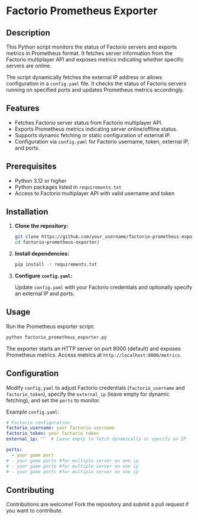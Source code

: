 # Factorio Prometheus Exporter

## Description

This Python script monitors the status of Factorio servers and exports metrics in Prometheus format. It fetches server information from the Factorio multiplayer API and exposes metrics indicating whether specific servers are online.

The script dynamically fetches the external IP address or allows configuration in a `config.yaml` file. It checks the status of Factorio servers running on specified ports and updates Prometheus metrics accordingly.

## Features

- Fetches Factorio server status from Factorio multiplayer API.
- Exports Prometheus metrics indicating server online/offline status.
- Supports dynamic fetching or static configuration of external IP.
- Configuration via `config.yaml` for Factorio username, token, external IP, and ports.

## Prerequisites

- Python 3.12 or higher
- Python packages listed in `requirements.txt`
- Access to Factorio multiplayer API with valid username and token

## Installation

1. **Clone the repository:**

   ```bash
   git clone https://github.com/your_username/factorio-prometheus-exporter.git
   cd factorio-prometheus-exporter/
   ```

2. **Install dependencies:**

   ```bash
   pip install -r requirements.txt
   ```

3. **Configure `config.yaml`:**

   Update `config.yaml` with your Factorio credentials and optionally specify an external IP and ports.

## Usage

Run the Prometheus exporter script:

```bash
python factorio_prometheus_exporter.py
```

The exporter starts an HTTP server on port 8000 (default) and exposes Prometheus metrics. Access metrics at `http://localhost:8000/metrics`.

## Configuration

Modify `config.yaml` to adjust Factorio credentials (`factorio_username` and `factorio_token`), specify the `external_ip` (leave empty for dynamic fetching), and set the `ports` to monitor.

Example `config.yaml`:

```yaml
# Factorio configuration
factorio_username: your factorio username
factorio_token: your factorio token
external_ip: ""  # Leave empty to fetch dynamically or specify an IP

ports:
  - your game port 
# - your game ports	#for multiple server on one ip
# - your game ports	#for multiple server on one ip
# - your game ports	#for multiple server on one ip
```

## Contributing

Contributions are welcome! Fork the repository and submit a pull request if you want to contribute.


